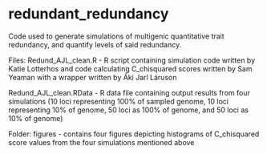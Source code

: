 # redundant_redundancy

Code used to generate simulations of multigenic quantitative trait redundancy, and quantify levels of said redundancy.

Files:
Redund_AJL_clean.R - R script containing simulation code written by Katie Lotterhos and code calculating C_chisquared scores written by Sam Yeaman with a wrapper written by Áki Jarl Láruson

Redund_AJL_clean.RData - R data file containing output results from four simulations (10 loci representing 100% of sampled genome, 10 loci representing 10% of genome, 50 loci as 100% of genome, and 50 loci as 10% of genome)

Folder:
figures - contains four figures depicting histograms of C_chisquared score values from the four simulations mentioned above 
